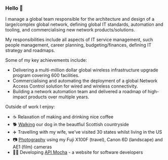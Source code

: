 ### Hello 👋

I manage a global team responsible for the architecture and design of a large/complex global network, defining global IT standards, automation and tooling, and commercialising new network products/solutions.

My responsibilities include all aspects of IT service management, such people management, career planning, budgeting/finances, defining IT strategy and roadmaps.

Some of my key achievements include:
- Delivering a multi-million dollar global wireless infrastructure upgrade program covering 600 facilities.
- Commercialising and automating the deployment of a global Network Access Control solution for wired and wireless connectivity.
- Building a network automation team and delivered a roadmap of high-impact products over multiple years.

Outside of work I enjoy:
- ☕️ Relaxation of making and drinking nice coffee
- 🐕 [Walking](https://500px.com/photo/1043822168/winter-walk-in-aberdeenshire-by-peter-moorey) our dog in the beautfiul Scottish countryside
- ✈️ Travelling with my wife, we've visited 30 states whilst living in the US
- 📷 [Photography](https://500px.com/p/PeterMoorey?view=photos) using my Fuji X100F (travel), Canon 6D (landscape) and AE1 (film) cameras
- 👨‍💻 Developing [API Mocha](https://apimocha.com) - a website for software developers

